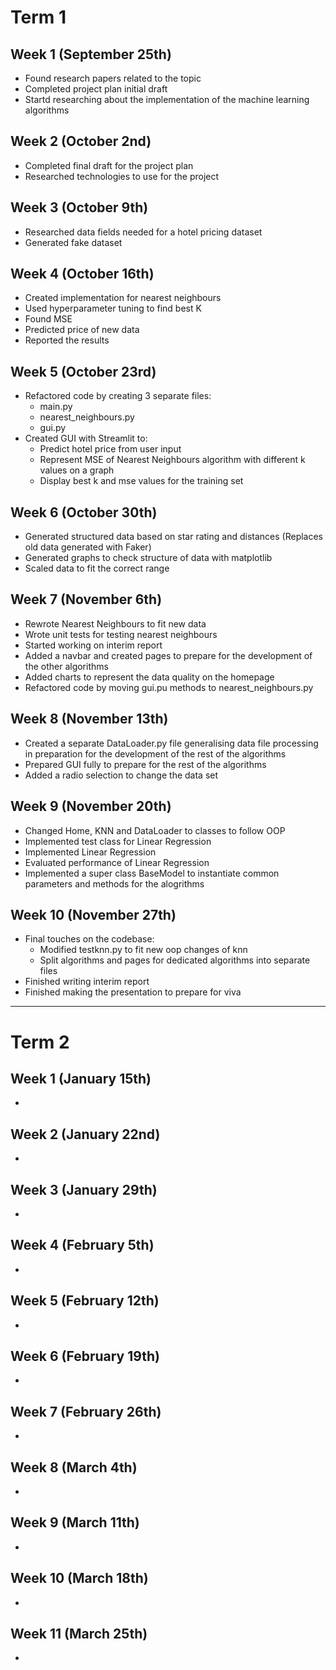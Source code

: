 # Term 1

## Week 1 (September 25th)
- Found research papers related to the topic
- Completed project plan initial draft
- Startd researching about the implementation of the machine learning algorithms

## Week 2 (October 2nd)
- Completed final draft for the project plan
- Researched technologies to use for the project

## Week 3 (October 9th)
- Researched data fields needed for a hotel pricing dataset
- Generated fake dataset

## Week 4 (October 16th)
- Created implementation for nearest neighbours
- Used hyperparameter tuning to find best K
- Found MSE
- Predicted price of new data
- Reported the results

## Week 5 (October 23rd)
- Refactored code by creating 3 separate files:
    - main.py
    - nearest_neighbours.py
    - gui.py
- Created GUI with Streamlit to:
    - Predict hotel price from user input
    - Represent MSE of Nearest Neighbours algorithm with different k values on a graph
    - Display best k and mse values for the training set

## Week 6 (October 30th)
- Generated structured data based on star rating and distances (Replaces old data generated with Faker)
- Generated graphs to check structure of data with matplotlib
- Scaled data to fit the correct range

## Week 7 (November 6th)
- Rewrote Nearest Neighbours to fit new data
- Wrote unit tests for testing nearest neighbours
- Started working on interim report
- Added a navbar and created pages to prepare for the development of the other algorithms
- Added charts to represent the data quality on the homepage
- Refactored code by moving gui.pu methods to nearest_neighbours.py

## Week 8 (November 13th)
- Created a separate DataLoader.py file generalising data file processing in preparation for the development of the rest of the algorithms
- Prepared GUI fully to prepare for the rest of the algorithms
- Added a radio selection to change the data set

## Week 9 (November 20th)
- Changed Home, KNN and DataLoader to classes to follow OOP
- Implemented test class for Linear Regression
- Implemented Linear Regression
- Evaluated performance of Linear Regression
- Implemented a super class BaseModel to instantiate common parameters and methods for the alogrithms


## Week 10 (November 27th)
- Final touches on the codebase:
    - Modified testknn.py to fit new oop changes of knn
    - Split algorithms and pages for dedicated algorithms into separate files
- Finished writing interim report
- Finished making the presentation to prepare for viva

__________________________

# Term 2

## Week 1 (January 15th)
-

## Week 2 (January 22nd)
-

## Week 3 (January 29th)
-

## Week 4 (February 5th)
-

## Week 5 (February 12th)
-

## Week 6 (February 19th)
-

## Week 7 (February 26th)
-

## Week 8 (March 4th)
-

## Week 9 (March 11th)
-

## Week 10 (March 18th)
-

## Week 11 (March 25th)
-